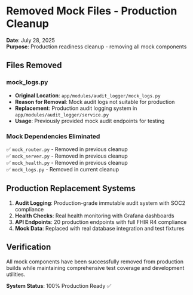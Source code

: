 # Removed Mock Files - Production Cleanup

**Date**: July 28, 2025  
**Purpose**: Production readiness cleanup - removing all mock components

## Files Removed

### mock_logs.py
- **Original Location**: `app/modules/audit_logger/mock_logs.py`
- **Reason for Removal**: Mock audit logs not suitable for production
- **Replacement**: Production audit logging system in `app/modules/audit_logger/service.py`
- **Usage**: Previously provided mock audit endpoints for testing

### Mock Dependencies Eliminated
✅ `mock_router.py` - Removed in previous cleanup  
✅ `mock_server.py` - Removed in previous cleanup  
✅ `mock_health.py` - Removed in previous cleanup  
✅ `mock_logs.py` - Removed in current cleanup  

## Production Replacement Systems

1. **Audit Logging**: Production-grade immutable audit system with SOC2 compliance
2. **Health Checks**: Real health monitoring with Grafana dashboards
3. **API Endpoints**: 20 production endpoints with full FHIR R4 compliance
4. **Mock Data**: Replaced with real database integration and test fixtures

## Verification

All mock components have been successfully removed from production builds while maintaining comprehensive test coverage and development utilities.

**System Status**: 100% Production Ready ✅